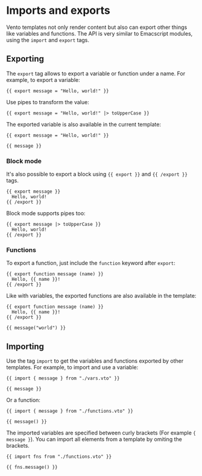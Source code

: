 # Imports and exports

Vento templates not only render content but also can export other things like
variables and functions. The API is very similar to Emacscript modules, using
the `import` and `export` tags.

## Exporting

The `export` tag allows to export a variable or function under a name. For
example, to export a variable:

```vento
{{ export message = "Hello, world!" }}
```

Use pipes to transform the value:

```vento
{{ export message = "Hello, world!" |> toUpperCase }}
```

The exported variable is also available in the current template:

```vento
{{ export message = "Hello, world!" }}

{{ message }}
```

### Block mode

It's also possible to export a block using `{{ export }}` and `{{ /export }}`
tags.

```vento
{{ export message }}
  Hello, world!
{{ /export }}
```

Block mode supports pipes too:

```vento
{{ export message |> toUpperCase }}
  Hello, world!
{{ /export }}
```

### Functions

To export a function, just include the `function` keyword after `export`:

```vento
{{ export function message (name) }}
  Hello, {{ name }}!
{{ /export }}
```

Like with variables, the exported functions are also available in the template:

```vento
{{ export function message (name) }}
  Hello, {{ name }}!
{{ /export }}

{{ message("world") }}
```

## Importing

Use the tag `import` to get the variables and functions exported by other
templates. For example, to import and use a variable:

```vento
{{ import { message } from "./vars.vto" }}

{{ message }}
```

Or a function:

```vento
{{ import { message } from "./functions.vto" }}

{{ message() }}
```

The imported variables are specified between curly brackets (For example
`{ message }`). You can import all elements from a template by omiting the
brackets.

```vento
{{ import fns from "./functions.vto" }}

{{ fns.message() }}
```

